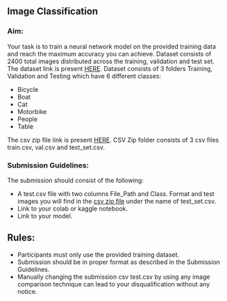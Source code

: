 ## Image Classification

### Aim:

Your task is to train a neural network model on the provided training data and reach the maximum accuracy you can achieve. Dataset consists of 2400 total images distributed across the training, validation and test set.
The dataset link is present [HERE](https://drive.google.com/file/d/1TdUIhRxjPtfg9sL1wN0qy37m9ieYzfOL/view). Dataset consists of 3 folders Training, Validation and Testing which have 6 different classes:

-   Bicycle
-   Boat
-   Cat
-   Motorbike
-   People
-   Table

The csv zip file link is present [HERE](https://drive.google.com/file/d/1e827fAszvrbkhWsENvmRQUxLKNtA7S_1/view). CSV Zip folder consists of 3 csv files train.csv, val.csv and test_set.csv.

### Submission Guidelines:
The submission should consist of the following:

-   A test.csv file with two columns File_Path and Class. Format and test images you will find in the [csv zip file](https://drive.google.com/file/d/1e827fAszvrbkhWsENvmRQUxLKNtA7S_1/view) under the name of test_set.csv.
-   Link to your colab or kaggle notebook.
-   Link to your model.

## Rules:
- Participants must only use the provided training dataset.
- Submission should be in proper format as described in the Submission Guidelines.
- Manually changing the submission csv test.csv by using any image comparison technique can lead to your disqualification without any notice.


